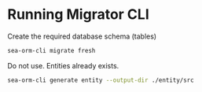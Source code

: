 # Running Migrator CLI

Create the required database schema (tables)

```sh
sea-orm-cli migrate fresh
```

Do not use. Entities already exists.

```sh
sea-orm-cli generate entity --output-dir ./entity/src
```

